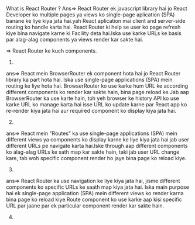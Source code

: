 What is React Router ?
Ans=> React Router ek javascript library hai jo React Developer ko multiple pages ya views ko single-page aplication (SPA) banane ke liye kiya jata hai.yah React aplication mai client and server-side routing ko handle karta hai. React Router ki help se user ko page refresh kiye bina navigate karne ki Facility deta hai.Iska use karke URLs ke basis par alag-alag components ya views render kar sakte hai.

=> React Router ke kuch components. 
1. <Browser Router>
ans=> React mein BrowserRouter ek component hota hai jo React Router library ka part hota hai. Iska use single-page applications (SPA) mein routing ke liye hota hai. BrowserRouter ko use karke hum URL ke according different components ko render kar sakte hain, bina page reload ke.Jab aap BrowserRouter ka use karte hain, toh yeh browser ke history API ko use karke URL ko manage karta hai isse URL ko update karne par React app ko re-render kiya jata hai aur required component ko display kiya jata hai.

2. <Routes>
ans=> React mein "Routes" ka use single-page applications (SPA) mein different views ya components ko display karne ke liye kiya jata hai jab user different URLs pe navigate karta hai.Iske through aap different components ko alag-alag URLs ke sath map kar sakte hain, taki jab user URL change kare, tab woh specific component render ho jaye bina page ko reload kiye.

3. <Route>
ans=> React Router ka use navigation ke liye kiya jata hai, jisme different components ko specific URLs ke saath map kiya jata hai. Iska main purpose hai ek single-page application (SPA) mein different views ko render karna bina page ko reload kiye.Route component ko use karke aap kisi specific URL par jaane par ek particular component render kar sakte hain.

4. <Link>